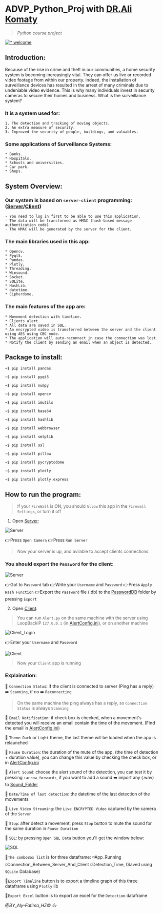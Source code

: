 # ADVP_Python_Proj with [DR.Ali Komaty](https://github.com/AKomaty)
>_Python course project_

[![* welcome](https://img.shields.io/badge/contributions-welcome-brightgreen.svg?style=flat)](https://github.com/dwyl/esta/issues)

## Introduction:

Because of the rise in crime and theft in our communities, a home security system is becoming increasingly vital. They can offer us live or recorded video footage from within our property. Indeed, the installation of surveillance devices has resulted in the arrest of many criminals due to undeniable video evidence. This is why many individuals invest in security cameras to secure their homes and business.
What is the surveillance system? 

### It is a system used for: 
	1. The detection and tracking of moving objects.
	2. An extra measure of security.
	3. Improved the security of people, buildings, and valuables.

### Some applications of Surveillance Systems:
	* Banks.
	* Hospitals.
	* Schools and universities.
	* Car park.
	* Shops.

## System Overview:

### Our system is based on **`server-client`** programming: ([Server](#how-to-run-the-program)/[Client](#how-to-run-the-program))
    - You need to log in first to be able to use this application.
    - The data will be transformed as HMAC (hash-based message authentication code).
    - The HMAC will be generated by the server for the client.

### The main libraries used in this app:
	* Opencv.
	* Pyqt5.
	* Pandas.
	* Plotly.
	* Threading.
	* Winsound.
	* Socket.
	* SQLite.
	* HashLib.
	* datetime.
	* Cipherdome.

### The main features of the app are:
	* Movement detection with timeline.
	* Clients alert.
	* All data are saved in SQL. 
	* An encrypted video is transferred between the server and the client using AES using CBC mode.
	* The application will auto-reconnect in case the connection was lost.
	* Notify the client by sending an email when an object is detected.
	
## Package to install:
   `~$ pip install pandas`
   
   `~$ pip install pyqt5`
   
   `~$ pip install numpy`
   
   `~$ pip install opencv`
   
   `~$ pip install imutils`
   
   `~$ pip install base64`
   
   `~$ pip install hashlib`
   
   `~$ pip install webbrowser`
   
   `~$ pip install smtplib`
    
   `~$ pip install ssl`
   
   `~$ pip install pillow`
   
   `~$ pip install pycryptodome`
   
   `~$ pip install plotly`
   
   `~$ pip install plotly.express`
   
  
	
## How to run the program:
>If your `FireWall` is ON, you should `Allow` this app in the `Firewall Settings`, or turn it off

1. Open [Server](https://github.com/AHazimy/ADVP_Python_Proj/edit/main/Server.py):
  
  ![Server](https://github.com/AHazimy/ADVP_Python_Proj/blob/main/ScreenShots/Run_camera_and_server.png)
  
  :point_right:Press `Open Camera`
  :point_right:Press `Run Server`
  
  >Now your server is up, and avilable to accept clients connections

  ### You should export the `Password` for the client:
  
  ![Server](https://github.com/AHazimy/ADVP_Python_Proj/blob/main/ScreenShots/Export_pass_to_client.png)
  
  :point_right:Got to `Password` tab :point_right:Write your `Username` and `Password` :point_right:Press `Apply Hash Function` :point_right:Export the `Password` file (.db) to the [PasswordDB](https://github.com/AHazimy/ADVP_Python_Proj/blob/main/PasswordDB) folder by pressing `Export`
  
2. Open [Client](https://github.com/AHazimy/ADVP_Python_Proj/edit/main/Alert.py):
  >You can run `Alert.py` on the same machine with the server using LoopBackIP `127.0.0.1` (in [AlertConfig.ini](https://github.com/AHazimy/ADVP_Python_Proj/edit/main/AlertConfig.ini)), or on another machine

  ![Client_Login](https://github.com/AHazimy/ADVP_Python_Proj/blob/main/ScreenShots/Login.png)
  
  :point_right:Enter your `Username` and `Password`
  
  ![Client](https://github.com/AHazimy/ADVP_Python_Proj/blob/main/ScreenShots/Client.png)
  
  >Now your `Client` app is running
  
  ### Explaination:
   :diamond_shape_with_a_dot_inside: `Connection Status`: if the client is connected to server (Ping has a reply) :arrow_right: `Scanning`, if no :arrow_right: `Reconnecting`
   
   >On the same machine the ping always has a reply, so `Connection Status` is always `Scanning`
      
   :diamond_shape_with_a_dot_inside: `Email Notification`: if check box is checked, when a movement's detected you will receive an email contain the time of the movement. (Find the email in [AlertConfig.ini](https://github.com/AHazimy/ADVP_Python_Proj/edit/main/AlertConfig.ini))
   
   :diamond_shape_with_a_dot_inside: `Theme`: `Dark` or `Light` theme, the last theme will be loaded when the app is relaunched
   
   :diamond_shape_with_a_dot_inside: `Pause Duration`: the duration of the mute of the app, (the time of detection + duration value), you can change this value by checking the check box, or in [AlertConfig.ini](https://github.com/AHazimy/ADVP_Python_Proj/edit/main/AlertConfig.ini)
   
   :diamond_shape_with_a_dot_inside: `Alert Sound`: choose the alert sound of the detection, you can test it by pressing `:arrow_forward:`, if you want to add a sound :arrow_right: import any (.wav) to  [Sound_Folder](https://github.com/AHazimy/ADVP_Python_Proj/edit/main/Sound)
   
   :diamond_shape_with_a_dot_inside: `Date/Time of last detection`: the datetime of the last detection of the movements
   
   :diamond_shape_with_a_dot_inside: `Live Video Streaming`: the `Live ENCRYPTED Video` captured by the camera of the `Server`
   
   :diamond_shape_with_a_dot_inside: `Stop`: after detect a movement, press `Stop` button to mute the sound for the same duration in `Pause Duration`
   
   :diamond_shape_with_a_dot_inside: `SQL`: by pressing `Open SQL Data` button you'll get the window below:
   
   ![SQL](https://github.com/AHazimy/ADVP_Python_Proj/blob/main/ScreenShots/SQL.png)
    
   :small_blue_diamond:`The comboBox list` is for three dataframe: :white_medium_small_square:App_Running :white_medium_small_square:Connection_Between_Server_And_Client :white_medium_small_square:Detection_Time, (Saved using `SQLite` Database)
   
   :small_blue_diamond:`Export Timeline` button is to export a timeline graph of this three dataframe using `Plotly` lib
   
   :small_blue_diamond:`Export Excel` button is to export an excel for the `Detection` dataframe
     
      

  
  
_@BY_Aly-Fatima_HZ:copyright: :+1:_ 
